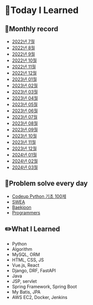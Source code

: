 # 📖Today I Learned

## 📅Monthly record

* [2022년 7월](./202207TIL.md)
* [2022년 8월](./202208TIL.md)
* [2022년 9월](./202209TIL.md)
* [2022년 10월](./202210TIL.md)
* [2022년 11월](./202211TIL.md)
* [2022년 12월](./202212TIL.md)
* [2023년 01월](./202301TIL.md)
* [2023년 02월](./202302TIL.md)
* [2023년 03월](./202303TIL.md)
* [2023년 04월](./202304TIL.md)
* [2023년 05월](./202305TIL.md)
* [2023년 06월](./202306TIL.md)
* [2023년 07월](./202307TIL.md)
* [2023년 08월](./202308TIL.md)
* [2023년 09월](./202309TIL.md)
* [2023년 10월](./202310TIL.md)
* [2023년 11월](./202311TIL.md)
* [2023년 12월](./202312TIL.md)
* [2024년 01월](./202401TIL.md)
* [2024년 02월](./202402TIL.md)
* [2024년 03월](./202403TIL.md)

## 💾Problem solve every day
* [Codeup Python 기초 100제](./Python_codeup/README.md)
* [SWEA](./SWEA/README.md)
* [Baekjoon](./Baekjoon/README.md)
* [Programmers](./programmers/)

## ✏️What I Learned
* Python
* Algorithm
* MySQL, ORM
* HTML, CSS, JS
* Vue.js, React
* Django, DRF, FastAPI
* Java
* JSP, servlet
* Spring Framework, Spring Boot
* My Batis, JPA
* AWS EC2, Docker, Jenkins